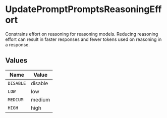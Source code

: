 # UpdatePromptPromptsReasoningEffort

Constrains effort on reasoning for reasoning models. Reducing reasoning effort can result in faster responses and fewer tokens used on reasoning in a response.


## Values

| Name      | Value     |
| --------- | --------- |
| `DISABLE` | disable   |
| `LOW`     | low       |
| `MEDIUM`  | medium    |
| `HIGH`    | high      |